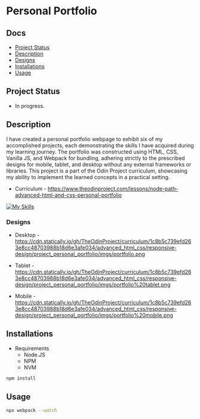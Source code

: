 # Personal Portfolio

## Docs
  - [Project Status](#project-status)
  - [Description](#description)
  - [Designs](#designs)
  - [Installations](#installations)
  - [Usage](#usage)

## Project Status
  - In progress.

## Description
I have created a personal portfolio webpage to exhibit six of my accomplished projects, each demonstrating the skills I have acquired during my learning journey. The portfolio was constructed using HTML, CSS, Vanilla JS, and Webpack for bundling, adhering strictly to the prescribed designs for mobile, tablet, and desktop without any external frameworks or libraries. This project is a part of the Odin Project curriculum, showcasing my ability to implement the learned concepts in a practical setting.

- Curriculum - https://www.theodinproject.com/lessons/node-path-advanced-html-and-css-personal-portfolio

[![My Skills](https://skillicons.dev/icons?i=js,html,css,webpack)](https://skillicons.dev)

### Designs
- Desktop - https://cdn.statically.io/gh/TheOdinProject/curriculum/1c8b5c739efd263e8cc48703988b18d6e3afe034/advanced_html_css/responsive-design/project_personal_portfolio/imgs/portfolio.png

- Tablet - https://cdn.statically.io/gh/TheOdinProject/curriculum/1c8b5c739efd263e8cc48703988b18d6e3afe034/advanced_html_css/responsive-design/project_personal_portfolio/imgs/portfolio%20tablet.png

- Mobile - https://cdn.statically.io/gh/TheOdinProject/curriculum/1c8b5c739efd263e8cc48703988b18d6e3afe034/advanced_html_css/responsive-design/project_personal_portfolio/imgs/portfolio%20mobile.png

## Installations

- Requirements
  - Node.JS
  - NPM
  - NVM

```bash
npm install
```

## Usage
```bash
npx webpack --watch
```